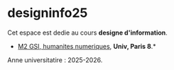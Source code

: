 # designinfo25

Cet espace est dedie au cours **designe d'information**.
* [M2 GSI, humanites numeriques](https://humanites-numeriques.univ-paris8.fr/-Master-GSI-), **Univ, Paris 8**.*

Anne universitatire : 2025-2026.
